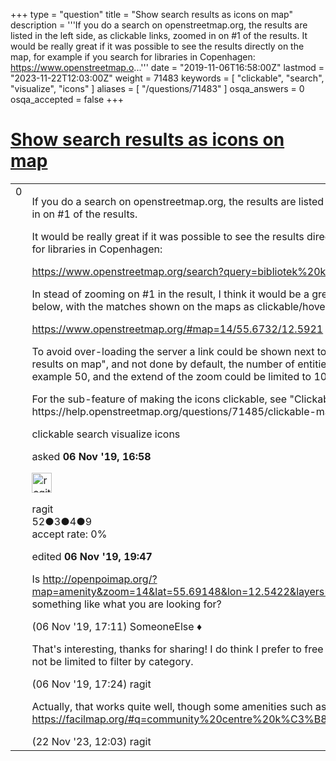 +++
type = "question"
title = "Show search results as icons on map"
description = '''If you do a search on openstreetmap.org, the results are listed in the left side, as clickable links, zoomed in on #1 of the results. It would be really great if it was possible to see the results directly on the map, for example if you search for libraries in Copenhagen: https://www.openstreetmap.o...'''
date = "2019-11-06T16:58:00Z"
lastmod = "2023-11-22T12:03:00Z"
weight = 71483
keywords = [ "clickable", "search", "visualize", "icons" ]
aliases = [ "/questions/71483" ]
osqa_answers = 0
osqa_accepted = false
+++

<div class="headNormal">

# [Show search results as icons on map](/questions/71483/show-search-results-as-icons-on-map)

</div>

<div id="main-body">

<div id="askform">

<table id="question-table" style="width:100%;">
<colgroup>
<col style="width: 50%" />
<col style="width: 50%" />
</colgroup>
<tbody>
<tr>
<td style="width: 30px; vertical-align: top"><div class="vote-buttons">
<span id="post-71483-upvote" class="ajax-command post-vote up" rel="nofollow" title="I like this post (click again to cancel)"> </span>
<div id="post-71483-score" class="post-score" title="current number of votes">
0
</div>
<span id="post-71483-downvote" class="ajax-command post-vote down" rel="nofollow" title="I dont like this post (click again to cancel)"> </span> <span id="favorite-mark" class="ajax-command favorite-mark" rel="nofollow" title="mark/unmark this question as favorite (click again to cancel)"> </span>
<div id="favorite-count" class="favorite-count">
&#10;</div>
</div></td>
<td><div id="item-right">
<div class="question-body">
<p>If you do a search on openstreetmap.org, the results are listed in the left side, as clickable links, zoomed in on #1 of the results.</p>
<p>It would be really great if it was possible to see the results directly on the map, for example if you search for libraries in Copenhagen:</p>
<p><a href="https://www.openstreetmap.org/search?query=bibliotek%20københavn">https://www.openstreetmap.org/search?query=bibliotek%20københavn</a></p>
<p>In stead of zooming on #1 in the result, I think it would be a great feature if the map was zoomed out like below, with the matches shown on the maps as clickable/hoverable icons:</p>
<p><a href="https://www.openstreetmap.org/#map=14/55.6732/12.5921">https://www.openstreetmap.org/#map=14/55.6732/12.5921</a></p>
<p>To avoid over-loading the server a link could be shown next to the search result with the text "Show results on map", and not done by default, the number of entities shown on the map could be limited to for example 50, and the extend of the zoom could be limited to 100x100 Km.</p>
<p>For the sub-feature of making the icons clickable, see "Clickable map icons, for easier access to data" https://help.openstreetmap.org/questions/71485/clickable-map-icons-for-easier-access-to-data</p>
</div>
<div id="question-tags" class="tags-container tags">
<span class="post-tag tag-link-clickable" rel="tag" title="see questions tagged &#39;clickable&#39;">clickable</span> <span class="post-tag tag-link-search" rel="tag" title="see questions tagged &#39;search&#39;">search</span> <span class="post-tag tag-link-visualize" rel="tag" title="see questions tagged &#39;visualize&#39;">visualize</span> <span class="post-tag tag-link-icons" rel="tag" title="see questions tagged &#39;icons&#39;">icons</span>
</div>
<div id="question-controls" class="post-controls">
&#10;</div>
<div class="post-update-info-container">
<div class="post-update-info post-update-info-user">
<p>asked <strong>06 Nov '19, 16:58</strong></p>
<img src="https://secure.gravatar.com/avatar/98920c408bbdc12079fb0c404c20e29e?s=32&amp;d=identicon&amp;r=g" class="gravatar" width="32" height="32" alt="ragit&#39;s gravatar image" />
<p><span>ragit</span><br />
<span class="score" title="52 reputation points">52</span><span title="3 badges"><span class="badge1">●</span><span class="badgecount">3</span></span><span title="4 badges"><span class="silver">●</span><span class="badgecount">4</span></span><span title="9 badges"><span class="bronze">●</span><span class="badgecount">9</span></span><br />
<span class="accept_rate" title="Rate of the user&#39;s accepted answers">accept rate:</span> <span title="ragit has no accepted answers">0%</span></p>
</div>
<div class="post-update-info post-update-info-edited">
<p><span> edited <strong>06 Nov '19, 19:47</strong> </span></p>
</div>
</div>
<div id="comments-container-71483" class="comments-container">
<span id="71484"></span>
<div id="comment-71484" class="comment">
<div id="post-71484-score" class="comment-score">
&#10;</div>
<div class="comment-text">
<p>Is <a href="http://openpoimap.org/?map=amenity&amp;zoom=14&amp;lat=55.69148&amp;lon=12.5422&amp;layers=B00FFFFFFFFFFFTFFFFFFFFFFFFFFFFFF">http://openpoimap.org/?map=amenity&amp;zoom=14&amp;lat=55.69148&amp;lon=12.5422&amp;layers=B00FFFFFFFFFFFTFFFFFFFFFFFFFFFFFF</a> something like what you are looking for?</p>
</div>
<div id="comment-71484-info" class="comment-info">
<span class="comment-age">(06 Nov '19, 17:11)</span> <span class="comment-user userinfo">SomeoneElse ♦</span>
</div>
</div>
<span id="71488"></span>
<div id="comment-71488" class="comment">
<div id="post-71488-score" class="comment-score">
&#10;</div>
<div class="comment-text">
<p>That's interesting, thanks for sharing! I do think I prefer to free text search as on openstreetmap.org, and not be limited to filter by category.</p>
</div>
<div id="comment-71488-info" class="comment-info">
<span class="comment-age">(06 Nov '19, 17:24)</span> <span class="comment-user userinfo">ragit</span>
</div>
</div>
<span id="88014"></span>
<div id="comment-88014" class="comment">
<div id="post-88014-score" class="comment-score">
&#10;</div>
<div class="comment-text">
<p>Actually, that works quite well, though some amenities such as community_centre is missing, but I found <a href="https://facilmap.org/#q=community%20centre%20k%C3%B8benhavn">https://facilmap.org/#q=community%20centre%20k%C3%B8benhavn</a> where you can free text search.</p>
</div>
<div id="comment-88014-info" class="comment-info">
<span class="comment-age">(22 Nov '23, 12:03)</span> <span class="comment-user userinfo">ragit</span>
</div>
</div>
</div>
<div id="comment-tools-71483" class="comment-tools">
&#10;</div>
<div class="clear">
&#10;</div>
<div id="comment-71483-form-container" class="comment-form-container">
&#10;</div>
<div class="clear">
&#10;</div>
</div></td>
</tr>
</tbody>
</table>

</div>

</div>

